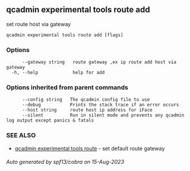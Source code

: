 ## qcadmin experimental tools route add

set route host via gateway

```
qcadmin experimental tools route add [flags]
```

### Options

```
      --gateway string   route gateway ,ex ip route add host via gateway
  -h, --help             help for add
```

### Options inherited from parent commands

```
      --config string   The qcadmin config file to use
      --debug           Prints the stack trace if an error occurs
      --host string     route host ip address for iFace
      --silent          Run in silent mode and prevents any qcadmin log output except panics & fatals
```

### SEE ALSO

* [qcadmin experimental tools route](qcadmin_experimental_tools_route.md)	 - set default route gateway

###### Auto generated by spf13/cobra on 15-Aug-2023
